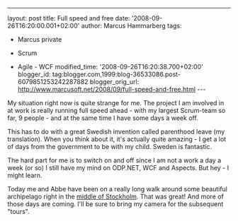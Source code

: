 ---
layout: post
title: Full speed and free
date: '2008-09-26T16:20:00.001+02:00'
author: Marcus Hammarberg
tags:
  - Marcus private
   - Scrum

  - Agile - WCF
modified_time: '2008-09-26T16:20:38.700+02:00'
blogger_id: tag:blogger.com,1999:blog-36533086.post-6079851253242287882
blogger_orig_url: http://www.marcusoft.net/2008/09/full-speed-and-free.html ---

My situation right now is quite strange for me. The project I am
involved in at work is really running full speed ahead - with my largest
Scrum-team so far, 9 people - and at the same time I have some days a
week off.

This has to do with a great Swedish invention called parenthood leave
(my translation). When you think about it, it's actually quite amazing -
I get a lot of days from the government to be with my child. Sweden is
fantastic.

The hard part for me is to switch on and off since I am not a work a day
a week (or so) I still have my mind on ODP.NET, WCF and Aspects. But
hey - I might learn.

Today me and Abbe have been on a really long walk around some beautiful
archipelago right in the [middle of
Stockholm](http://www.hitta.se/ViewDetailsPlace.aspx?var=fredh%E4ll&SearchType=4&z=3&mapMode=map&toolbars=zoom%2Cbanner%2Ccontrols%2C&streetnumberid=100415669).
That was great! And more of those days are coming. I'll be sure to bring
my camera for the subsequent "tours".
